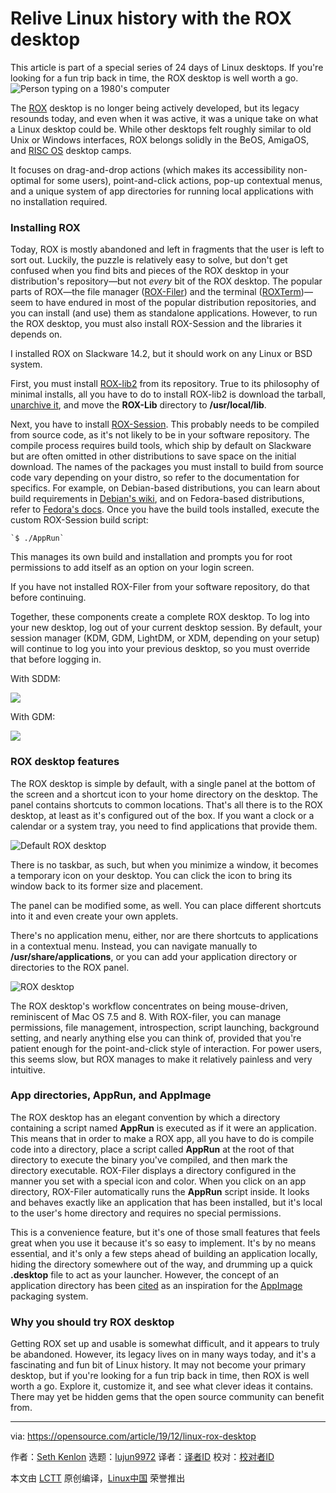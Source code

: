 [#]: collector: (lujun9972)
[#]: translator: (wxy)
[#]: reviewer: ( )
[#]: publisher: ( )
[#]: url: ( )
[#]: subject: (Relive Linux history with the ROX desktop)
[#]: via: (https://opensource.com/article/19/12/linux-rox-desktop)
[#]: author: (Seth Kenlon https://opensource.com/users/seth)

Relive Linux history with the ROX desktop
======
This article is part of a special series of 24 days of Linux desktops.
If you're looking for a fun trip back in time, the ROX desktop is well
worth a go.
![Person typing on a 1980's computer][1]

The [ROX][2] desktop is no longer being actively developed, but its legacy resounds today, and even when it was active, it was a unique take on what a Linux desktop could be. While other desktops felt roughly similar to old Unix or Windows interfaces, ROX belongs solidly in the BeOS, AmigaOS, and [RISC OS][3] desktop camps.

It focuses on drag-and-drop actions (which makes its accessibility non-optimal for some users), point-and-click actions, pop-up contextual menus, and a unique system of app directories for running local applications with no installation required.

### Installing ROX

Today, ROX is mostly abandoned and left in fragments that the user is left to sort out. Luckily, the puzzle is relatively easy to solve, but don't get confused when you find bits and pieces of the ROX desktop in your distribution's repository—but not _every_ bit of the ROX desktop. The popular parts of ROX—the file manager ([ROX-Filer][4]) and the terminal ([ROXTerm][5])—seem to have endured in most of the popular distribution repositories, and you can install (and use) them as standalone applications. However, to run the ROX desktop, you must also install ROX-Session and the libraries it depends on.

I installed ROX on Slackware 14.2, but it should work on any Linux or BSD system.

First, you must install [ROX-lib2][6] from its repository. True to its philosophy of minimal installs, all you have to do to install ROX-lib2 is download the tarball, [unarchive it][7], and move the **ROX-Lib** directory to **/usr/local/lib**.

Next, you have to install [ROX-Session][8]. This probably needs to be compiled from source code, as it's not likely to be in your software repository. The compile process requires build tools, which ship by default on Slackware but are often omitted in other distributions to save space on the initial download. The names of the packages you must install to build from source code vary depending on your distro, so refer to the documentation for specifics. For example, on Debian-based distributions, you can learn about build requirements in [Debian's wiki][9], and on Fedora-based distributions, refer to [Fedora's docs][10]. Once you have the build tools installed, execute the custom ROX-Session build script:


```
`$ ./AppRun`
```

This manages its own build and installation and prompts you for root permissions to add itself as an option on your login screen.

If you have not installed ROX-Filer from your software repository, do that before continuing.

Together, these components create a complete ROX desktop. To log into your new desktop, log out of your current desktop session. By default, your session manager (KDM, GDM, LightDM, or XDM, depending on your setup) will continue to log you into your previous desktop, so you must override that before logging in.

With SDDM:

![][11]

With GDM:

![][12]

### ROX desktop features

The ROX desktop is simple by default, with a single panel at the bottom of the screen and a shortcut icon to your home directory on the desktop. The panel contains shortcuts to common locations. That's all there is to the ROX desktop, at least as it's configured out of the box. If you want a clock or a calendar or a system tray, you need to find applications that provide them.

![Default ROX desktop][13]

There is no taskbar, as such, but when you minimize a window, it becomes a temporary icon on your desktop. You can click the icon to bring its window back to its former size and placement.

The panel can be modified some, as well. You can place different shortcuts into it and even create your own applets.

There's no application menu, either, nor are there shortcuts to applications in a contextual menu. Instead, you can navigate manually to **/usr/share/applications**, or you can add your application directory or directories to the ROX panel.

![ROX desktop][14]

The ROX desktop's workflow concentrates on being mouse-driven, reminiscent of Mac OS 7.5 and 8. With ROX-filer, you can manage permissions, file management, introspection, script launching, background setting, and nearly anything else you can think of, provided that you're patient enough for the point-and-click style of interaction. For power users, this seems slow, but ROX manages to make it relatively painless and very intuitive.

### App directories, AppRun, and AppImage

The ROX desktop has an elegant convention by which a directory containing a script named **AppRun** is executed as if it were an application. This means that in order to make a ROX app, all you have to do is compile code into a directory, place a script called **AppRun** at the root of that directory to execute the binary you've compiled, and then mark the directory executable. ROX-Filer displays a directory configured in the manner you set with a special icon and color. When you click on an app directory, ROX-Filer automatically runs the **AppRun** script inside. It looks and behaves exactly like an application that has been installed, but it's local to the user's home directory and requires no special permissions.

This is a convenience feature, but it's one of those small features that feels great when you use it because it's so easy to implement. It's by no means essential, and it's only a few steps ahead of building an application locally, hiding the directory somewhere out of the way, and drumming up a quick **.desktop** file to act as your launcher. However, the concept of an application directory has been [cited][15] as an inspiration for the [AppImage][16] packaging system.

### Why you should try ROX desktop

Getting ROX set up and usable is somewhat difficult, and it appears to truly be abandoned. However, its legacy lives on in many ways today, and it's a fascinating and fun bit of Linux history. It may not become your primary desktop, but if you're looking for a fun trip back in time, then ROX is well worth a go. Explore it, customize it, and see what clever ideas it contains. There may yet be hidden gems that the open source community can benefit from.

--------------------------------------------------------------------------------

via: https://opensource.com/article/19/12/linux-rox-desktop

作者：[Seth Kenlon][a]
选题：[lujun9972][b]
译者：[译者ID](https://github.com/译者ID)
校对：[校对者ID](https://github.com/校对者ID)

本文由 [LCTT](https://github.com/LCTT/TranslateProject) 原创编译，[Linux中国](https://linux.cn/) 荣誉推出

[a]: https://opensource.com/users/seth
[b]: https://github.com/lujun9972
[1]: https://opensource.com/sites/default/files/styles/image-full-size/public/lead-images/1980s-computer-yearbook.png?itok=eGOYEKK- (Person typing on a 1980's computer)
[2]: http://rox.sourceforge.net/desktop/
[3]: https://www.riscosopen.org/content/
[4]: http://rox.sourceforge.net/desktop/ROX-Filer
[5]: http://roxterm.sourceforge.net/
[6]: http://rox.sourceforge.net/desktop/ROX-Lib
[7]: https://opensource.com/article/17/7/how-unzip-targz-file
[8]: http://rox.sourceforge.net/desktop/ROX-Session.html
[9]: https://wiki.debian.org/BuildingTutorial
[10]: https://docs.pagure.org/docs-fedora/installing-software-from-source.html
[11]: https://opensource.com/sites/default/files/advent-kdm_0.jpg
[12]: https://opensource.com/sites/default/files/advent-gdm_1.jpg
[13]: https://opensource.com/sites/default/files/uploads/advent-rox.jpg (Default ROX desktop)
[14]: https://opensource.com/sites/default/files/uploads/advent-rox-custom.jpg (ROX desktop)
[15]: https://github.com/AppImage/AppImageKit/wiki/AppDir
[16]: https://appimage.org/
